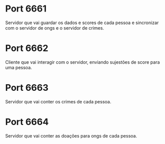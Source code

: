 # Port 6661
Servidor que vai guardar os dados e scores de cada pessoa e sincronizar com o servidor de ongs e o servidor de crimes.

# Port 6662
Cliente que vai interagir com o servidor, enviando sujestões de score para uma pessoa.

# Port 6663
Servidor que vai conter os crimes de cada pessoa.

# Port 6664
Servidor que vai conter as doações para ongs de cada pessoa.
